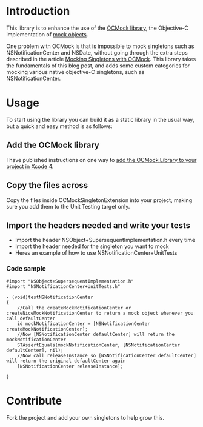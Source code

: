 # Introduction

This library is to enhance the use of the [OCMock library](http://ocmock.org/), the Objective-C implementation of [mock objects](http://www.mockobjects.com/). 

One problem with OCMock is that is impossible to mock singletons such as NSNotificationCenter and NSDate, without going through the extra steps described in the article [Mocking Singletons with OCMock](http://twobitlabs.com/2011/02/mocking-singletons-with-ocmock/). This library takes the fundamentals of this blog post, and adds some custom categories for mocking various native objective-C singletons, such as NSNotificationCenter.

# Usage

To start using the library you can build it as a static library in the usual way, but a quick and easy method is as follows:

## Add the OCMock library

I have published instructions on one way to [add the OCMock Library to your project in Xcode 4](http://mark-kirby.co.uk/2012/how-to-install-static-frameworks-on-xcode-4/). 

## Copy the files across

Copy the files inside OCMockSingletonExtension into your project, making sure you add them to the Unit Testing target only.

## Import the headers needed and write your tests

* Import the header NSObject+SupersequentImplementation.h every time
* Import the header needed for the singleton you want to mock
* Heres an example of how to use NSNotificationCenter+UnitTests

### Code sample

    #import "NSObject+SupersequentImplementation.h"
    #import "NSNotificationCenter+UnitTests.h"

    - (void)testNSNotificationCenter
    {
    	//Call the createMockNotificationCenter or createNiceMockNotificationCenter to return a mock object whenever you call defaultCenter
    	id mockNotificationCenter = [NSNotificationCenter createMockNotificationCenter];
    	//Now [NSNotificationCenter defaultCenter] will return the mockNotificationCenter
    	STAssertEquals(mockNotificationCenter, [NSNotificationCenter defaultCenter], nil);
    	//Now call releaseInstance so [NSNotificationCenter defaultCenter] will return the original defaultCenter again
    	[NSNotificationCenter releaseInstance];

    }

# Contribute

Fork the project and add your own singletons to help grow this.